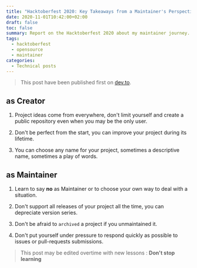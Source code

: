 ```yaml
---
title: "Hacktoberfest 2020: Key Takeaways from a Maintainer's Perspective"
date: 2020-11-01T10:42:00+02:00
draft: false
toc: false
summary: Report on the Hacktoberfest 2020 about my maintainer journey.
tags: 
  - hacktoberfest
  - opensource
  - maintainer
categories:
  - Technical posts
---
```


> This post have been published first on [dev.to](https://dev.to/rlespinasse/hacktoberfest-2020-lessons-learned-57kg).

## as Creator

1. Project ideas come from everywhere, don't limit yourself and create a public repository even when you may be the only user.

1. Don't be perfect from the start, you can improve your project during its lifetime.

1. You can choose any name for your project, sometimes a descriptive name, sometimes a play of words.

## as Maintainer

1. Learn to say **no** as Maintainer or to choose your own way to deal with a situation.

1. Don't support all releases of your project all the time, you can depreciate version series.

1. Don't be afraid to `archived` a project if you unmaintained it.

1. Don't put yourself under pressure to respond quickly as possible to issues or pull-requests submissions.

> This post may be edited overtime with new lessons :
> **Don't stop learning**
